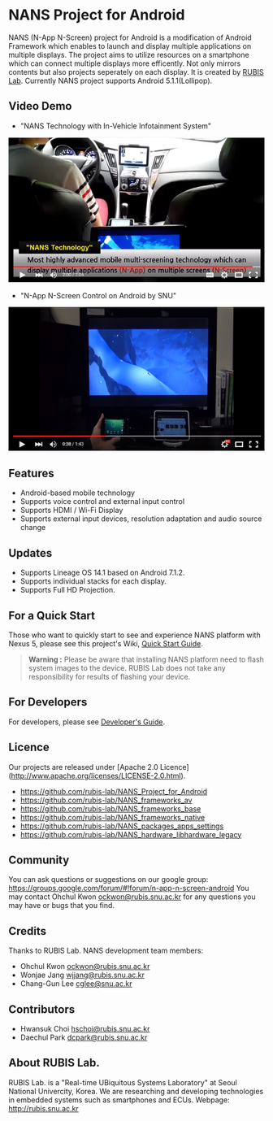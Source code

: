 # NANS Project for Android
NANS (N-App N-Screen) project for Android is a modification of Android Framework which enables to launch and display multiple applications on multiple displays. The project aims to utilize resources on a smartphone which can connect multiple displays more efficently. Not only mirrors contents but also projects seperately on each display. It is created by [RUBIS Lab](http://rubis.snu.ac.kr/researches?csrl=25780).
Currently NANS project supports Android 5.1.1(Lollipop). 

## Video Demo
- "NANS Technology with In-Vehicle Infotainment System"

[![Video Demo](https://github.com/rubis-lab/images/blob/NANS/NANS.Technology.with.In-Vehicle.Infotainment.System.PNG)](https://youtu.be/KTYCjc8aoMU "NANS Technology with In-Vehicle Infotainment System")

- "N-App N-Screen Control on Android by SNU"

[![Video Demo](https://github.com/rubis-lab/images/blob/NANS/N-App.N-Screen.Control.on.Android.PNG)](https://youtu.be/Y-TmMn7kuhU "N-App N-Screen Control on Android by SNU")

## Features
- Android-based mobile technology
- Supports voice control and external input control
- Supports HDMI / Wi-Fi Display
- Supports external input devices, resolution adaptation and audio source change

## Updates
- Supports Lineage OS 14.1 based on Android 7.1.2.
- Supports individual stacks for each display.
- Supports Full HD Projection.

## For a Quick Start
Those who want to quickly start to see and experience NANS platform with Nexus 5, please see this project's Wiki, [Quick Start Guide](https://github.com/rubis-lab/NANS_Project_for_Android/wiki/0.-Quick-Start-Guide).

> **Warning :** Please be aware that installing NANS platform need to flash system images to the device. 
> RUBIS Lab does not take any responsibility for results of flashing your device. 

## For Developers
For developers, please see [Developer's Guide](https://github.com/rubis-lab/NANS_Project_for_Android/wiki/Developer's-Guide).

## Licence
Our projects are released under [Apache 2.0 Licence] (http://www.apache.org/licenses/LICENSE-2.0.html).
* https://github.com/rubis-lab/NANS_Project_for_Android 
* https://github.com/rubis-lab/NANS_frameworks_av
* https://github.com/rubis-lab/NANS_frameworks_base
* https://github.com/rubis-lab/NANS_frameworks_native
* https://github.com/rubis-lab/NANS_packages_apps_settings
* https://github.com/rubis-lab/NANS_hardware_libhardware_legacy

## Community
You can ask questions or suggestions on our google group: 
https://groups.google.com/forum/#!forum/n-app-n-screen-android
You may contact Ohchul Kwon <ockwon@rubis.snu.ac.kr> for any questions you may have or bugs that you find.

## Credits
Thanks to RUBIS Lab. NANS development team members:
- Ohchul Kwon <ockwon@rubis.snu.ac.kr>
- Wonjae Jang <wjjang@rubis.snu.ac.kr>
- Chang-Gun Lee <cglee@snu.ac.kr>

## Contributors
- Hwansuk Choi <hschoi@rubis.snu.ac.kr>
- Daechul Park <dcpark@rubis.snu.ac.kr>

## About RUBIS Lab.
RUBIS Lab. is a "Real-time UBiquitous Systems Laboratory" at Seoul National Univercity, Korea.
We are researching and developing technologies in embedded systems such as smartphones and ECUs.
Webpage: http://rubis.snu.ac.kr
